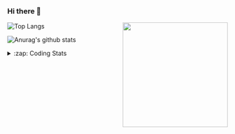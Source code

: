 ### Hi there 👋

<!--
**tao8687/tao8687** is a ✨ _special_ ✨ repository because its `README.md` (this file) appears on your GitHub profile.

Here are some ideas to get you started:

- 🔭 I’m currently working on ...
- 🌱 I’m currently learning ...
- 👯 I’m looking to collaborate on ...
- 🤔 I’m looking for help with ...
- 💬 Ask me about ...
- 📫 How to reach me: ...
- 😄 Pronouns: ...
- ⚡ Fun fact: ...
-->

<img align='right' src="https://media.giphy.com/media/M9gbBd9nbDrOTu1Mqx/giphy.gif" width="240">

  
![Top Langs](https://github-readme-stats.vercel.app/api/top-langs/?username=tao8687&layout=compact&title_color=23238E&text_color=A67D3D)

![Anurag's github stats](https://github-readme-stats.vercel.app/api?username=tao8687&show_icons=true&&text_color=A67D3D&title_color=23238E&show_icons=false&count_private=true&hide=stars)

<details>
  <summary>:zap: Coding Stats</summary>
  <br>
    
<!--START_SECTION:waka-->

```txt
From: 25 November 2024 - To: 02 December 2024

C++                7 hrs 51 mins   █████████████▒░░░░░░░░░░░   52.78 %
C                  3 hrs 3 mins    █████░░░░░░░░░░░░░░░░░░░░   20.56 %
Other              2 hrs 6 mins    ███▓░░░░░░░░░░░░░░░░░░░░░   14.19 %
Markdown           26 mins         ▓░░░░░░░░░░░░░░░░░░░░░░░░   03.01 %
YAML               23 mins         ▓░░░░░░░░░░░░░░░░░░░░░░░░   02.65 %
```

<!--END_SECTION:waka-->
</details>
